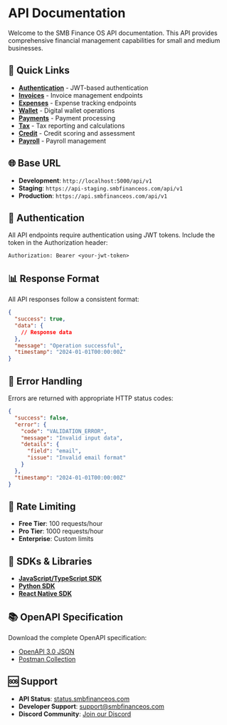 # API Documentation

Welcome to the SMB Finance OS API documentation. This API provides comprehensive financial management capabilities for small and medium businesses.

## 🔗 Quick Links

- **[Authentication](/docs/api/authentication.md)** - JWT-based authentication
- **[Invoices](/docs/api/invoices.md)** - Invoice management endpoints
- **[Expenses](/docs/api/expenses.md)** - Expense tracking endpoints
- **[Wallet](/docs/api/wallet.md)** - Digital wallet operations
- **[Payments](/docs/api/payments.md)** - Payment processing
- **[Tax](/docs/api/tax.md)** - Tax reporting and calculations
- **[Credit](/docs/api/credit.md)** - Credit scoring and assessment
- **[Payroll](/docs/api/payroll.md)** - Payroll management

## 🌐 Base URL

- **Development**: `http://localhost:5000/api/v1`
- **Staging**: `https://api-staging.smbfinanceos.com/api/v1`
- **Production**: `https://api.smbfinanceos.com/api/v1`

## 🔐 Authentication

All API endpoints require authentication using JWT tokens. Include the token in the Authorization header:

```
Authorization: Bearer <your-jwt-token>
```

## 📊 Response Format

All API responses follow a consistent format:

```json
{
  "success": true,
  "data": {
    // Response data
  },
  "message": "Operation successful",
  "timestamp": "2024-01-01T00:00:00Z"
}
```

## 🚨 Error Handling

Errors are returned with appropriate HTTP status codes:

```json
{
  "success": false,
  "error": {
    "code": "VALIDATION_ERROR",
    "message": "Invalid input data",
    "details": {
      "field": "email",
      "issue": "Invalid email format"
    }
  },
  "timestamp": "2024-01-01T00:00:00Z"
}
```

## 📝 Rate Limiting

- **Free Tier**: 100 requests/hour
- **Pro Tier**: 1000 requests/hour
- **Enterprise**: Custom limits

## 🔧 SDKs & Libraries

- **[JavaScript/TypeScript SDK](/docs/api/sdks/javascript.md)**
- **[Python SDK](/docs/api/sdks/python.md)**
- **[React Native SDK](/docs/api/sdks/react-native.md)**

## 📚 OpenAPI Specification

Download the complete OpenAPI specification:
- [OpenAPI 3.0 JSON](/docs/api/openapi.json)
- [Postman Collection](/docs/api/postman-collection.json)

## 🆘 Support

- **API Status**: [status.smbfinanceos.com](https://status.smbfinanceos.com)
- **Developer Support**: [support@smbfinanceos.com](mailto:support@smbfinanceos.com)
- **Discord Community**: [Join our Discord](https://discord.gg/smbfinanceos) 